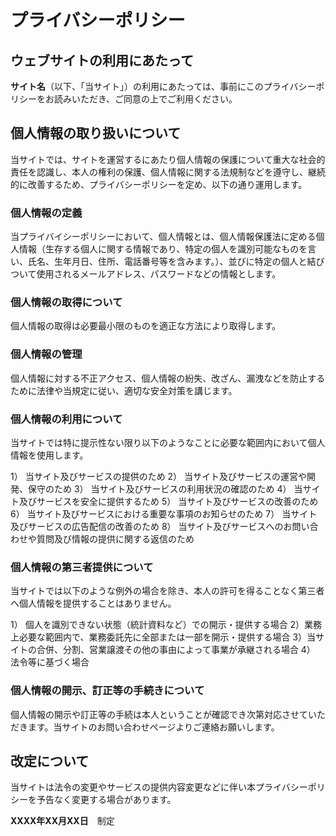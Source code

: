 # プライバシーポリシー
## ウェブサイトの利用にあたって
**サイト名**（以下、「当サイト」）の利用にあたっては、事前にこのプライバシーポリシーをお読みいただき、ご同意の上でご利用ください。

## 個人情報の取り扱いについて
当サイトでは、サイトを運営するにあたり個人情報の保護について重大な社会的責任を認識し、本人の権利の保護、個人情報に関する法規制などを遵守し、継続的に改善するため、プライバシーポリシーを定め、以下の通り運用します。

### 個人情報の定義
当プライバイシーポリシーにおいて、個人情報とは、個人情報保護法に定める個人情報（生存する個人に関する情報であり、特定の個人を識別可能なものを言い、氏名、生年月日、住所、電話番号等を含みます。）、並びに特定の個人と結びついて使用されるメールアドレス、パスワードなどの情報とします。

### 個人情報の取得について
個人情報の取得は必要最小限のものを適正な方法により取得します。

### 個人情報の管理
個人情報に対する不正アクセス、個人情報の紛失、改ざん、漏洩などを防止するために法律や当規定に従い、適切な安全対策を講じます。

### 個人情報の利用について
当サイトでは特に提示性ない限り以下のようなことに必要な範囲内において個人情報を使用します。

1） 当サイト及びサービスの提供のため
2） 当サイト及びサービスの運営や開発、保守のため
3） 当サイト及びサービスの利用状況の確認のため
4） 当サイト及びサービスを安全に提供するため
5） 当サイト及びサービスの改善のため
6） 当サイト及びサービスにおける重要な事項のお知らせのため
7） 当サイト及びサービスの広告配信の改善のため
8） 当サイト及びサービスへのお問い合わせや質問及び情報の提供に関する返信のため

### 個人情報の第三者提供について
当サイトでは以下のような例外の場合を除き、本人の許可を得ることなく第三者へ個人情報を提供することはありません。

1） 個人を識別できない状態（統計資料など）での開示・提供する場合
2）業務上必要な範囲内で、業務委託先に全部または一部を開示・提供する場合
3）当サイトの合併、分割、営業譲渡その他の事由によって事業が承継される場合
4） 法令等に基づく場合

### 個人情報の開示、訂正等の手続きについて
個人情報の開示や訂正等の手続は本人ということが確認でき次第対応させていただきます。当サイトのお問い合わせページよりご連絡お願いします。

## 改定について
当サイトは法令の変更やサービスの提供内容変更などに伴い本プライバシーポリシーを予告なく変更する場合があります。

**XXXX年XX月XX日**　制定
